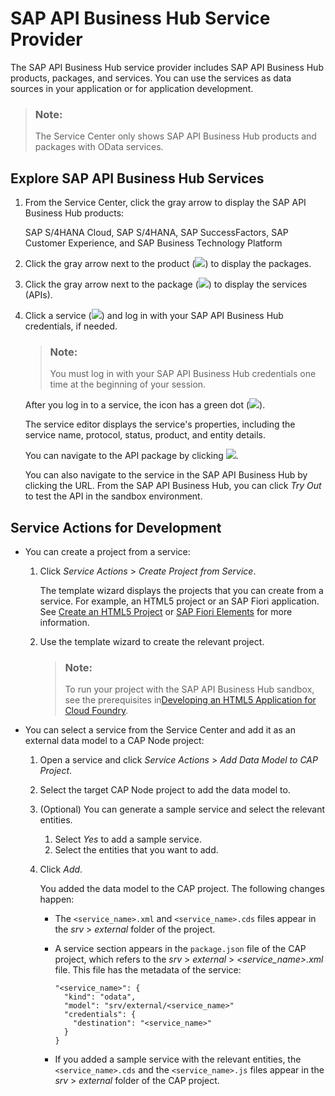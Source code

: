 <!-- loio1a2f306c9f9b4628bfa143f8e404ef0a -->

# SAP API Business Hub Service Provider

The SAP API Business Hub service provider includes SAP API Business Hub products, packages, and services. You can use the services as data sources in your application or for application development.

> ### Note:  
> The Service Center only shows SAP API Business Hub products and packages with OData services.



## Explore SAP API Business Hub Services

1.  From the Service Center, click the gray arrow to display the SAP API Business Hub products:

    SAP S/4HANA Cloud, SAP S/4HANA, SAP SuccessFactors, SAP Customer Experience, and SAP Business Technology Platform

2.  Click the gray arrow next to the product \(![](images/SC_API_Hub_product_icon_a999bc7.png)\) to display the packages.
3.  Click the gray arrow next to the package \(![](images/SC-_system_connected_icon_1c4c936.png)\) to display the services \(APIs\).
4.  Click a service \(![](images/SC-_service_icon_fc5c112.png)\) and log in with your SAP API Business Hub credentials, if needed.

    > ### Note:  
    > You must log in with your SAP API Business Hub credentials one time at the beginning of your session.

    After you log in to a service, the icon has a green dot \(![](images/green_dot-_system_available_ac1aa72.jpg)\).

    The service editor displays the service's properties, including the service name, protocol, status, product, and entity details.

    You can navigate to the API package by clicking ![](images/go_to_API_59e0aba.png).

    You can also navigate to the service in the SAP API Business Hub by clicking the URL. From the SAP API Business Hub, you can click *Try Out* to test the API in the sandbox environment.




<a name="loio1a2f306c9f9b4628bfa143f8e404ef0a__section_wgt_3z3_qqb"/>

## Service Actions for Development

-   You can create a project from a service:
    1.  Click *Service Actions* \> *Create Project from Service*.

        The template wizard displays the projects that you can create from a service. For example, an HTML5 project or an SAP Fiori application. See [Create an HTML5 Project](https://help.sap.com/viewer/0e2ec06ee34742fd9054fabe09c12d35/Cloud/en-US/e46be902c7b54f9baaab1870ca553303.html) or [SAP Fiori Elements](https://help.sap.com/viewer/17d50220bcd848aa854c9c182d65b699/Latest/en-US/1488469a315c442fa116ab4449d4ad27.html) for more information.

    2.  Use the template wizard to create the relevant project.

        > ### Note:  
        > To run your project with the SAP API Business Hub sandbox, see the prerequisites in[Developing an HTML5 Application for Cloud Foundry](https://help.sap.com/viewer/0e2ec06ee34742fd9054fabe09c12d35/Cloud/en-US/3daa8d63fccb40959cdd0f52aab2d931.html).


-   You can select a service from the Service Center and add it as an external data model to a CAP Node project:
    1.  Open a service and click *Service Actions* \> *Add Data Model to CAP Project*.
    2.  Select the target CAP Node project to add the data model to.
    3.  \(Optional\) You can generate a sample service and select the relevant entities.
        1.  Select *Yes* to add a sample service.
        2.  Select the entities that you want to add.

    4.  Click *Add*.

        You added the data model to the CAP project. The following changes happen:

        -   The `<service_name>.xml` and `<service_name>.cds` files appear in the *srv* \> *external* folder of the project.
        -   A service section appears in the `package.json` file of the CAP project, which refers to the *srv* \> *external* \> *<service\_name\>.xml* file. This file has the metadata of the service:

            ```
            "<service_name>": {
              "kind": "odata",
              "model": "srv/external/<service_name>"
              "credentials": {
                "destination": "<service_name>"
              }
            }
            ```

        -   If you added a sample service with the relevant entities, the `<service_name>.cds` and the `<service_name>.js` files appear in the *srv* \> *external* folder of the CAP project.




